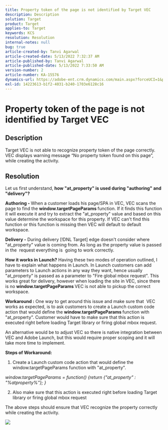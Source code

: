```yaml
---
title: Property token of the page is not identified by Target VEC
description: Description
solution: Target
product: Target
applies-to: Target
keywords: KCS
resolution: Resolution
internal-notes: null
bug: true
article-created-by: Tanvi Agarwal
article-created-date: 5/13/2022 7:32:37 AM
article-published-by: Tanvi Agarwal
article-published-date: 5/13/2022 7:33:50 AM
version-number: 2
article-number: KA-15576
dynamics-url: https://adobe-ent.crm.dynamics.com/main.aspx?forceUCI=1&pagetype=entityrecord&etn=knowledgearticle&id=391ddcdb-8ed2-ec11-a7b5-00224809c27a
exl-id: 14223613-b1f2-4031-b240-1703e6128c16
---
```

# Property token of the page is not identified by Target VEC

## Description


Target VEC is not able to recognize property token of the page correctly. VEC displays warning message “No property token found on this page”, while creating the activity.


## Resolution


Let us first understand, <b>how "at_property" is used during "authoring" and "delivery"?</b>

<b>Authoring - </b>
When a customer loads his page/SPA in VEC, VEC scans the page to find the <b>window.targetPageParams </b>function. If it finds this function it will execute it and try to extract the "at_property" value and based on this value determine the workspace for this property. If VEC can't find this function or this function is missing then VEC will default to default workspace.

<b>Delivery -</b>
During delivery [!DNL Target] edge doesn't consider where "at_property" value is coming from. As long as the property value is passed in the  request everything is  going to work correctly.


<b>How it works in Launch?</b>
Having these two modes of operation outlined, I have to explain what happens in Launch. In Launch customers can add parameters to Launch actions in any way they want, hence usually "at_property" is passed as a parameter to "Fire global mbox request". This works great for delivery, however when loading the site in VEC, since there is no <b>window.targetPageParams </b>VEC is not able to pickup the correct workspace.

<b>Workaround :</b>
One way to get around this issue and make sure that  VEC works as expected, is to ask customers to create a Launch custom code action that would define the <b>window.targetPageParams </b>function with "at_property". Customer would have to make sure that this action is executed right before loading Target library or firing global mbox request.

An alternative would be to adjust VEC so there is native integration between VEC and Adobe Launch, but this would require proper scoping and it will take more time to implement.



<b>Steps of Workaround:</b>

1. Create a Launch custom code action that would define the window.targetPageParams function with "at_property".

*window.targetPageParams = function() {return {"at_property" : "%atproperty%"}; }*

2. Also make sure that this action is executed right before loading Target library or firing global mbox request



The above steps should ensure that VEC recognize the property correctly while creating the activity.

![](http://omniture.custhelp.com/ci/inlineImage/get/3018176/a5a902ecd7ac849bb5bf0fa7e22e14e7)
